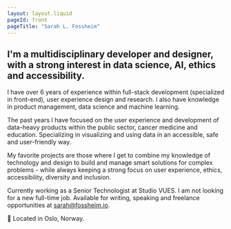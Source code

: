 ```yaml
---
layout: layout.liquid
pageId: front
pageTitle: "Sarah L. Fossheim"
---
```


<h2>
    I'm a multidisciplinary developer and designer, with a strong interest in data science, AI, ethics and accessibility.
</h2>

<p>
    I have over 6 years of experience within full-stack development (specialized in front-end), 
    user experience design and research. I also have knowledge in product management, 
    data science and machine learning.
</p>

<p>
    The past years I have focused on the user experience and development of data-heavy 
    products within the public sector, cancer medicine and education. Specializing in
    visualizing and using data in an accessible, safe and user-friendly way.
</p>

<p>
    My favorite projects are those where I get to combine my knowledge of technology and
    design to build and manage smart solutions for complex problems - 
    while always keeping a strong focus on user experience, ethics, accessibility, diversity and inclusion.  
</p>

<p>
    Currently working as a Senior Technologist at Studio VUES. 
    I am not looking for a new full-time job. 
    Available for writing, speaking and freelance opportunities at 
    <a href="mailto:sarah@fossheim.io">sarah@fossheim.io</a>.
</p>

<p id="location">
   📌 Located in Oslo, Norway.
</p>